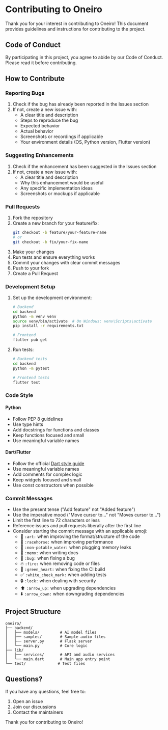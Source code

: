 # Contributing to Oneiro

Thank you for your interest in contributing to Oneiro! This document provides guidelines and instructions for contributing to the project.

## Code of Conduct

By participating in this project, you agree to abide by our Code of Conduct. Please read it before contributing.

## How to Contribute

### Reporting Bugs

1. Check if the bug has already been reported in the Issues section
2. If not, create a new issue with:
   - A clear title and description
   - Steps to reproduce the bug
   - Expected behavior
   - Actual behavior
   - Screenshots or recordings if applicable
   - Your environment details (OS, Python version, Flutter version)

### Suggesting Enhancements

1. Check if the enhancement has been suggested in the Issues section
2. If not, create a new issue with:
   - A clear title and description
   - Why this enhancement would be useful
   - Any specific implementation ideas
   - Screenshots or mockups if applicable

### Pull Requests

1. Fork the repository
2. Create a new branch for your feature/fix:
   ```bash
   git checkout -b feature/your-feature-name
   # or
   git checkout -b fix/your-fix-name
   ```
3. Make your changes
4. Run tests and ensure everything works
5. Commit your changes with clear commit messages
6. Push to your fork
7. Create a Pull Request

### Development Setup

1. Set up the development environment:
   ```bash
   # Backend
   cd backend
   python -m venv venv
   source venv/bin/activate  # On Windows: venv\Scripts\activate
   pip install -r requirements.txt

   # Frontend
   flutter pub get
   ```

2. Run tests:
   ```bash
   # Backend tests
   cd backend
   python -m pytest

   # Frontend tests
   flutter test
   ```

### Code Style

#### Python
- Follow PEP 8 guidelines
- Use type hints
- Add docstrings for functions and classes
- Keep functions focused and small
- Use meaningful variable names

#### Dart/Flutter
- Follow the official [Dart style guide](https://dart.dev/guides/language/effective-dart/style)
- Use meaningful variable names
- Add comments for complex logic
- Keep widgets focused and small
- Use const constructors when possible

### Commit Messages

- Use the present tense ("Add feature" not "Added feature")
- Use the imperative mood ("Move cursor to..." not "Moves cursor to...")
- Limit the first line to 72 characters or less
- Reference issues and pull requests liberally after the first line
- Consider starting the commit message with an applicable emoji:
  - 🎨 `:art:` when improving the format/structure of the code
  - 🐎 `:racehorse:` when improving performance
  - 🚱 `:non-potable_water:` when plugging memory leaks
  - 📝 `:memo:` when writing docs
  - 🐛 `:bug:` when fixing a bug
  - 🔥 `:fire:` when removing code or files
  - 💚 `:green_heart:` when fixing the CI build
  - ✅ `:white_check_mark:` when adding tests
  - 🔒 `:lock:` when dealing with security
  - ⬆️ `:arrow_up:` when upgrading dependencies
  - ⬇️ `:arrow_down:` when downgrading dependencies

## Project Structure

```
oneiro/
├── backend/
│   ├── models/         # AI model files
│   ├── samples/        # Sample audio files
│   ├── server.py       # Flask server
│   └── main.py         # Core logic
├── lib/
│   ├── services/       # API and audio services
│   └── main.dart       # Main app entry point
└── test/              # Test files
```

## Questions?

If you have any questions, feel free to:
1. Open an issue
2. Join our discussions
3. Contact the maintainers

Thank you for contributing to Oneiro! 